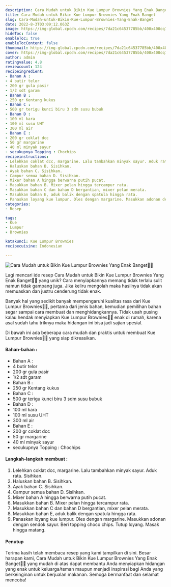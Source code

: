 ```yaml
---
description: Cara Mudah untuk Bikin Kue Lumpur Brownies Yang Enak Banget"
title: Cara Mudah untuk Bikin Kue Lumpur Brownies Yang Enak Banget
slug: Cara-Mudah-untuk-Bikin-Kue-Lumpur-Brownies-Yang-Enak-Banget
date: 2022-8-3T03:09:12.063Z
image: https://img-global.cpcdn.com/recipes/7da21c64537785bb/400x400cq70/photo.jpg
hideToc: false
enableToc: true
enableTocContent: false
thumbnail: https://img-global.cpcdn.com/recipes/7da21c64537785bb/400x400cq70/photo.jpg
cover: https://img-global.cpcdn.com/recipes/7da21c64537785bb/400x400cq70/photo.jpg
author: admin
ratingvalue: 4.8
reviewcount: 124
recipeingredient:
- Bahan A :
- 4 butir telor
- 200 gr gula pasir
- 1/2 sdt garam
- Bahan B :
- 250 gr Kentang kukus
- Bahan C :
- 500 gr terigu kunci biru 3 sdm susu bubuk
- Bahan D :
- 100 ml kara
- 100 ml susu UHT
- 300 ml air
- Bahan E :
- 200 gr coklat dcc
- 50 gr margarine
- 40 ml minyak sayur
- secukupnya Topping : Chochips
recipeinstructions:
- Lelehkan coklat dcc, margarine. Lalu tambahkan minyak sayur. Aduk rata. Sisihkan.
- Haluskan bahan B. Sisihkan.
- Ayak bahan C. Sisihkan.
- Campur semua bahan D. Sisihkan.
- Mixer bahan A hingga berwarna putih pucat.
- Masukkan bahan B. Mixer pelan hingga tercampur rata.
- Masukkan bahan C dan bahan D bergantian, mixer pelan merata.
- Masukkan bahan E, aduk balik dengan spatula hingga rata.
- Panaskan loyang kue lumpur. Oles dengan margarine. Masukkan adonan dengan sendok sayur. Beri topping choco chips. Tutup loyang. Masak hingga matang.
categories:
- Resep

tags:
- Kue
- Lumpur
- Brownies

katakunci: Kue Lumpur Brownies
recipecuisine: Indonesian

---
```


![Cara Mudah untuk Bikin Kue Lumpur Brownies Yang Enak Banget👩‍🍳](https://img-global.cpcdn.com/recipes/7da21c64537785bb/400x400cq70/photo.jpg)

Lagi mencari ide resep Cara Mudah untuk Bikin Kue Lumpur Brownies Yang Enak Banget👩‍🍳 yang unik? Cara menyiapkannya memang tidak terlalu sulit namun tidak gampang juga. Jika keliru mengolah maka hasilnya tidak akan memuaskan dan justru cenderung tidak enak.

Banyak hal yang sedikit banyak mempengaruhi kualitas rasa dari Kue Lumpur Brownies👩‍🍳, pertama dari jenis bahan, kemudian pemilihan bahan segar sampai cara membuat dan menghidangkannya. Tidak usah pusing kalau hendak menyiapkan Kue Lumpur Brownies👩‍🍳 enak di rumah, karena asal sudah tahu triknya maka hidangan ini bisa jadi sajian spesial.

Di bawah ini ada beberapa cara mudah dan praktis untuk membuat Kue Lumpur Brownies👩‍🍳 yang siap dikreasikan.

<!--inarticleads1-->

#### Bahan-bahan :

- Bahan A :
- 4 butir telor
- 200 gr gula pasir
- 1/2 sdt garam
- Bahan B :
- 250 gr Kentang kukus
- Bahan C :
- 500 gr terigu kunci biru 3 sdm susu bubuk
- Bahan D :
- 100 ml kara
- 100 ml susu UHT
- 300 ml air
- Bahan E :
- 200 gr coklat dcc
- 50 gr margarine
- 40 ml minyak sayur
- secukupnya Topping : Chochips

<!--inarticleads2-->

#### Langkah-langkah membuat :

1. Lelehkan coklat dcc, margarine. Lalu tambahkan minyak sayur. Aduk rata. Sisihkan.
1. Haluskan bahan B. Sisihkan.
1. Ayak bahan C. Sisihkan.
1. Campur semua bahan D. Sisihkan.
1. Mixer bahan A hingga berwarna putih pucat.
1. Masukkan bahan B. Mixer pelan hingga tercampur rata.
1. Masukkan bahan C dan bahan D bergantian, mixer pelan merata.
1. Masukkan bahan E, aduk balik dengan spatula hingga rata.
1. Panaskan loyang kue lumpur. Oles dengan margarine. Masukkan adonan dengan sendok sayur. Beri topping choco chips. Tutup loyang. Masak hingga matang.

#### Penutup

Terima kasih telah membaca resep yang kami tampilkan di sini. Besar harapan kami, Cara Mudah untuk Bikin Kue Lumpur Brownies Yang Enak Banget👩‍🍳 yang mudah di atas dapat membantu Anda menyiapkan hidangan yang enak untuk keluarga/teman maupun menjadi inspirasi bagi Anda yang berkeinginan untuk berjualan makanan. Semoga bermanfaat dan selamat mencoba!